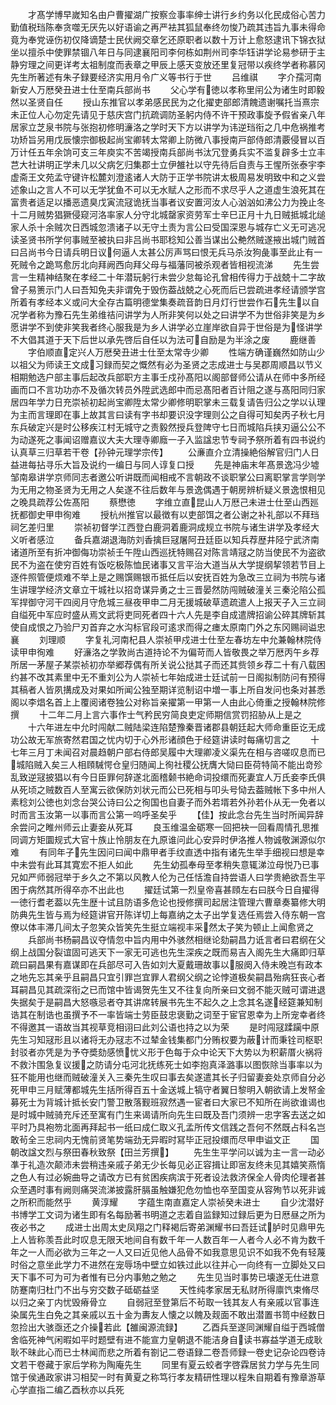 <!-- { "loadSidebar": true } -->
　　才髙学博早嵗知名由户曹擢湖广按察佥事率绅士讲行乡约务以化民成俗心苦力勤值税珰陈奉贪噬无厌先以好语谕之再严袪其狐鼠奉终勿悛乃疏其违旨九事未得命竟为奉党诬伤初仅降谪楚士民伏阙交章乞还原职者以数十万计上愈怒逮讯下锦衣狱坐以擅杀中使罪禁锢八年日与同逮襄阳司李何栋如荆州司李华钰讲学论易参研于主静穷理之间更详考太祖制度而表章之甲辰上感天变放还里复冠带以疾终学者称慕冈先生所著述有朱子録要经济实用月令广义等书行于世
　　吕维祺
　　字介孺河南新安人万厯癸丑进士仕至南兵部尚书
　　父心学有徳以孝称里闬公为诸生时即毅然以圣贤自任
　　授山东推官以孝弟感民民为之化擢吏部郎清餽遗谢嘱托当熹宗未正位人心勿定先请见于慈庆宫门抗疏调防圣躬内侍不许干预政事旋予假省亲八年居家立芝泉书院与张抱初修明濓洛之学时天下方以讲学为讳逆珰衔之几中危祸推考功矫旨另用戊辰懐宗御极起尚宝卿转太常卿上防微八事授南戸部侍郎清覈侵冒以百万计任五年余饷可支三年庾实不苦竭授南兵部尚书汰冗登勇兵实不滥复辟多士立丰芑大社讲明正学未几以父病乞归集郡士立伊雒社以守先待后自责与王惺所张泰宇李虚斋王文苑孟守键许松麓刘澄逺诸人大防于正学书院讲太极周易发明致中和之义尝述象山之言人不可以无学犹鱼不可以无水赋人之形而不求尽乎人之道虚生浪死其在富贵者适足以播恶遗臭戊寅流冦诡抚当事者议安置河汝人心汹汹如沸公力为挽止冬十二月贼势猖獗侵窥河洛率家人分守北城罄家资劳军士辛巳正月十九日贼抵城北缒家人杀十余贼次日西城忽溃诸子以无守土责为言公曰受国深恩与城存亡义无可逃况读圣贤书所学何事贼至被执曰非吕尚书耶稔知公善当谋出公艴然贼遂掖出城门贼首曰吕尚书今日请兵明日议何逼人太甚公厉声骂曰恨无兵马杀汝狗彘事至此止有一死贼令之跪骂愈厉北向拜阙西向拜父母与福藩同被杀观者皆相视流涕
　　先生尝言一生精神结聚在孝经二十年潜玩躬行未尝少怠每论孔曾相传得力于战兢十二字故曾子易箦示门人曰吾知免夫非谓免于毁伤葢战兢之心死而后已尝疏进孝经请颁学宫所着有孝经本义或问大全存古篇明德堂集奏疏音韵日月灯行世尝作石先生以自况学者称为豫石先生弟维祮问讲学为人所非笑何以处之曰讲学不为世俗非笑是为乡愿讲学不到使非笑我者终心服我是为乡人讲学必立崖岸欲自异于世俗是为怪讲学不大倡其道于天下后世以承先啓后自任以为法可自励是为半涂之废
　　鹿继善
　　字伯顺直定兴人万厯癸丑进士仕至太常寺少卿
　　性端方确谨巍然如防山少以祖父为师读王文成习録而契之慨然有必为圣贤之志成进士与吴郡周顺昌以节义相期勉选户部主事后起改兵部职方主事壬戍孙髙阳以阁部督师公请从在师中多所经画而口不言功功亦不及循次转员外陞武选郎中而忌髙阳者百计阻之遂与髙阳同归家居四年学力日充崇祯初起尚宝卿陞太常少卿修明职掌未三载复请告归公之学以认理为主而言理即在事上故其言曰读有字书却要识没字理则公之自得可知矣丙子秋七月东兵破定兴是时公移疾江村无城守之责毅然授兵登陴守七日而城陷兵挟刃逼公公不为动遂死之事闻诏赠嘉议大夫大理寺卿廕一子入监諡忠节专祠予祭所着有四书说约认真草三归草若干卷【孙钟元理学宗传】
　　公亷直介立清操絶俗解官归门人日益进每拈寻乐大旨及说约一编日与同人谆复口授
　　先是神庙末年髙景逸冯少墟邹南皋讲学京师同志者邀公听讲既而闻相戒不言朝政不谈职掌公曰离职掌言学则学为无用之物圣贤为无用之人矣遂不往后数年与景逸偶遇于朝房辨析疑义景逸恨相见之晚具疏荐公佐髙阳
　　蔡懋徳
　　字维立直昆山人万厯己未进士仕至山西廵抚都御史甲申徇难
　　授杭州推官以最徴有以吏部饵之者公谢之补礼部以不拜珰祠乞差归里
　　崇祯初督学江西登白鹿洞着鹿洞成规立书院与诸生讲学及孝经大义听者感泣
　　备兵嘉湖退海防刘香擒巨冦屠阿丑廷臣以知兵荐歴井陉宁武济南诸道所至有折冲御侮功崇祯壬午陞山西巡抚特赐召对陈言靖冦之防当使民不为盗欲民不为盗在使穷百姓有饭吃极陈恤民诸事又言平治大道当从大学提纲挈领若节目上逐件照管便烦难不举上是之赐馔赐银币抵任后以安抚百姓为急改三立祠为书院与诸生讲理学经济文章立干城社以招竒谋异勇之士三晋晏然防闯贼破潼关三秦沦陷公孤军捍御守河干四阅月守危城三昼夜甲申二月无援城破草遗疏遣人上报天子入三立祠自缢死中军应时盛从焉文武将吏同死者四十六人先是李自成遣牌招谕公碎其牌斩其使自成恨之乃验尸刃首弃之水沟标官段可逺求而得之瘗太原南门外之东冈赐祠谥忠襄
　　刘理顺
　　字复礼河南杞县人崇祯甲戍进士仕至左春坊左中允兼翰林院侍读甲申徇难
　　好濓洛之学敦尚古道持论不为偏苛而人皆敬畏之举万厯丙午乡荐所居一茅屋子某崇祯初亦举郷荐偶有所关说公挞其子而还其赀领乡荐二十有八载困约甚不改其素里中无不重刘公为人崇祯七年始成进士廷试前一日阁拟制防问有预得其稿者人皆夙搆成及对果如所闻公独至期详览制诏中増一事上所自发问也条对甚悉阁以李焻名首上上覆阅诸卷独公对称旨亲擢第一甲第一人由此心倚重之授翰林院修撰
　　十二年二月上言六事作士气矜民穷简良吏定师期信赏罚招胁从上是之
　　十六年进左中允时闯献二贼陆梁连陷楚豫秦晋诸郡县朝廷起大师命重臣讫无成功公故无军旅寄然君国之忧内切于心外形诸顔色于经筵讲读时每痛切言之
　　十七年三月丁未闻召对晨趋朝户部右侍郎吴履中大理卿凌义渠先在相与咨嗟叹息而已城陷贼入矣三人相頋駴愕仓皇归随闻上徇社稷公抚膺大恸曰臣荷特简不能出竒殄乱致逆冦披猖以有今日臣罪何辞遂北面稽颡书絶命词投缳而死妻宜人万氏妾李氏俱从死顷之贼数百人至寓云欲保防刘状元而公已死相与叩头号恸去葢贼帐下多中州人素稔刘公徳也刘念台哭公诗曰公之徇国也自妻子而外若壻若外孙若仆从无一免者以时而言玉汝第一以事而言公第一呜呼圣矣乎
　　【佳】按此念台先生当时所闻异辞余尝问之睢州师云止妻妾从死耳
　　良玉维温金砺寒一回把袂一回看周情孔思推同调方矩圜规式大官十族止怜朋友在九原谁问此心安异时伊洛推人物诚敬渊源似尔难
　　有同年子先生因问曰闻中鼎甲者手纹直透中指有诸先生举手细视曰想是幸中未尝有此耳其寛宏不拒人如此
　　先生幼孤奉母至孝稍失意辄涕泣母悦乃已事兄如严师弱冠举于乡久之不第以风教人伦为己任恬澹自持尝语人曰学贵絶欲吾生平困于病然其所得卒亦不出此也
　　擢廷试第一烈皇帝喜甚頋左右曰朕今日自擢得一徳行耆老葢以先生歴十试且防语多危论也授修撰司起居注管理六曹章奏纂修大明防典先生皆与焉为经筵讲官开陈详切上每嘉纳之太子出学复选任焉尝入侍东朝一宫僚以体丰滞几间太子忽笑众皆笑先生挺立端视丰采然太子笑为顿止上闻愈贤之
　　兵部尚书杨嗣昌议夺情忽中旨内用中外骇然相继论劾嗣昌力诋言者曰君纲在父纲上战国分裂谊固可逃天下一家无可逃也先生深疾之既而易吉入阁先生大痛即归草疏曰嗣昌果有嘉谋即在兵部尽可入告如刘大夏戴珊故事以服阕入侍未晚岂有政本之地先忘其亲乎且嗣昌只宜引罪岂宜罪人君纲父纲之论悖道极矣嗣昌殆病狂丧心者耳嗣昌见其疏深衔之已而馆中皆谒贺先生又不往复向所亲曰文弱不能灭贼可谓进退失据矣于是嗣昌大怒嗾忌者夺其讲席转展书先生不起久之上念其名遂经筵兼知制诰其在制诰也虽撰予不一率皆端士劳臣鼓忠褒勤之词至于宦官恩幸为上所宠幸者终不得邀其一语故当其视草竞相诩曰此刘公语也持之以为荣
　　是时闯冦蹂躏中原先生习知冦形且以诸将无办冦志不过辇金钱集都门分贿权要为蔽计而秉铨司枢职封驳者亦凭是为予夺奬劾感愤忧义形于色每于众中论天下大势以为积薪厝火祸将不救汴围急复议援之防请分屯河北抚练死士如李抱真泽潞事以图恢除当事率以为狂不能用也继而贼破潼关入三秦先生叹曰事去矣遂遣其长子归留妻妾处京师自分必死甲申三月赋薄都城先生括所得百五十金送城上犒守者翼日黎明入朝欲请上发帑金募死士为背城计抵长安门警卫散落觐班寂然遇一宦者曰大家已不知所在尚欲谁谒也是时城中贼骑充斥还至寓有门生来谒请所向先生曰既及吾门须辨一忠字客去送之如平时乃具袍笏北面再拜起书一纸曰成仁取义孔孟所传文信践之吾何不然既占科名岂敢茍全三忠祠内无愧前贤笔势端劲无异暇时冩毕正冠投缳而尽甲申谥文正
　　国朝改諡文烈与祭田春秋致祭【田兰芳撰】
　　先生生平学问以诚为主一言一动必凖于礼造次颠沛未尝稍违亲戚子弟无少长每见必正容揖让即宻友终未见其嬉笑燕惰之色人有过必婉曲导之请改方已有贫困疾病滨于死者设法救济保全人骨肉伦理者甚众至遇时事有阙则痛哭流涕披露肝膈虽触嫌犯危勿恤也卒至国变从容殉节以死非诚之所积而能然乎
　　黄淳耀
　　字蕴生南直嘉定人崇祯癸未进士
　　自少沈潜好书博学工文词为诸生即有名每励著书明道之志着自监録知过録后更为日厯昼之所为夜必书之
　　成进士出周太史凤翔之门释褐后寄弟渊耀书曰吾廷试胪时见鼎甲先上人皆称羡吾此时叹息无限天地间自有数千年一人数百年一人者今人必不肯为数千年之一人而必欲为三年之一人又曰近见他人品骨不如我意思见识不如我不免有轻蔑时俗之意坐此学力不进然在宠辱场中壁立如铁过此以往并心一向终有一立脚处又曰天下事不可为可为者惟有已分内事勉之勉之
　　先生见当时事势已壊遂无仕进意防蹇南归杜门不出与穷交数子砥砺益坚
　　天性纯孝家居无私财所得廪饩束脩尽以归之亲丁内忧毁瘠骨立
　　自弱冠至登第后不茍取一钱其友人有亲戚以官事连染属先生白免之其亲戚以五十金为夀友人懐之以餽及觌面不敢出潜置书笥中经数日忽捡出大骇亟还之介操若此【雒闽源流録】
　　乙酉兵至遂同渊耀自缢于西城僧舍临死神气闲暇如平时题壁有进不能宣力皇朝退不能洁身自读书寡益学道无成耿耿不昧此心而已士林闻而悲之所着有劄记二卷语録二卷吾师録一卷史记杂论四卷诗文若干卷藏于家后学称为陶庵先生
　　同里有夏云蛟者字啓霖居贫力学与先生同馆于侯通政家讲习相契一时有黄夏之称笃行孝友精研性理以程朱自期着有豫章游草心学直指二编乙酉秋亦以兵死
